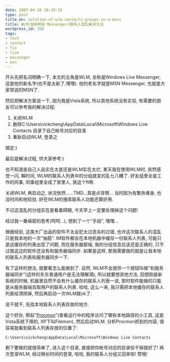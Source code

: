 ```yaml
---
date: 2007-04-26 10:39:19
type: post
title_en: solution-of-wlm-contacts-groups-in-a-mess
title: WLM(俗称MSN Messenger)联系人混乱解决方法
wordpress_id: 358
tags:
- tech
- contact
- fix
- live
- messenger
- msn
---
```


开头先把名词明确一下, 本文的主角是WLM, 全称是Windows Live Messenger, 这是他的新名字(也不是太新了,嘿嘿). 他的老名字就是MSN Messenger, 也就是大家常说的MSN了.

然后把解决方案说一下, 因为我是Vista系统, 所以其他系统没有实验, 有需要的朋友可以参考我的解决过程:
	
1. 关闭WLM
2. 删除C:\Users\nickcheng\AppData\Local\Microsoft\Windows Live Contacts 目录下自己帐号对应的目录
3. 重新启动WLM, 登录之

搞定:)

最后是解决过程, 供大家参考:)

也不知道是自己人品实在太差还是WLM实在太烂, 某天我在使用WLM时, 突然感觉一闪, 瞬时间, WLM的联系人列表中的分组就变的乱七八糟了. 好友组里全是工作的同事, 同事组里全成了家里人, 我这个ft啊.

关闭WLM, 再启动之, 状况依然......TMD...真是点背啊... 当时因为有繁务缠身, 也没时间和他较劲. 好在WLM的搜索联系人功能还算好用.

不过这混乱的分组实在是看着碍眼, 今天早上一定要处理掉这个问题!

经过我一番缜密的思考(呵呵...), 想到了一个"手段", 嘿嘿...

根据经验, 这类大厂出品的软件不太会犯太过恶劣的过错, 也许这次联系人的混乱只是我本地的一次"抽筋". IM软件都会在本地机器中缓存一份联系人列表, 可能只是这缓存的列表出现了问题, 而在服务器那端, 我的分组信息应该还是正确的, 只不过我这边的软件还没有和服务器端同步. 如果是这样, 那我需要做的就是让我本地的联系人列表和服务器同步一下.

有了这样的想法, 就要看怎么能做到了. 自然, WLM不会提供一个按钮叫做"和服务器端同步"(这样的东东普通用户是无法理解滴), 所以就要想其他方法. 回想刚装新系统的时候, 机器里自然不会有什么缓存的联系人列表一说, 那时软件能做的只能是从服务器端去取用户的联系人列表. 哈哈, 这么一来, 我只需把本地缓存的联系人列表给清除掉, 然后再启动一次WLM就ok了.

说干就干, 先找本地联系人列表存放的地方.

这个好办, 祭起"[Procmon](http://www.microsoft.com/technet/sysinternals/default.mspx)"(查看运行中的程序访问了哪些本地路径的小工具, 这是Vista系统下用的, XP下叫Filemon), 然后启动WLM. 分析Procmon抓到的内容, 很容易就看到联系人列表存放的位置了:

	C:\Users\nickcheng\AppData\Local\Microsoft\Windows Live Contacts

剩下要做的就很简单了, 进入这个目录, 直接把你帐号对应的目录给干掉就好了! 再次登录WLM, 经过稍长时间的登录, 哈哈, 我的联系人分组又回来啦! 赞哦!

